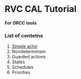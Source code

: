 # RVC CAL Tutorial
#### For ORCC tools

### List of contetns
1. [Simple actor](../net.sf.orcc.tutorial/src/net/sf/orcc/tutorial/l01SimpleActor)
2. Nondeterminism
3. Guarded actions
4. States
5. Schedules
6. Priorities
